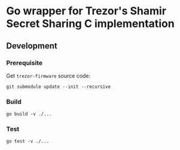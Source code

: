 # Go wrapper for Trezor's Shamir Secret Sharing C implementation

## Development

### Prerequisite

Get `trezor-firmware` source code:
```
git submodule update --init --recursive
```

### Build

```
go build -v ./...
```

### Test

```
go test -v ./...
```
